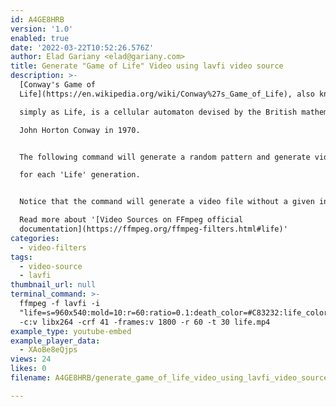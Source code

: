```yaml
---
id: A4GE8HRB
version: '1.0'
enabled: true
date: '2022-03-22T10:52:26.576Z'
author: Elad Gariany <elad@gariany.com>
title: Generate "Game of Life" Video using lavfi video source
description: >-
  [Conway's Game of
  Life](https://en.wikipedia.org/wiki/Conway%27s_Game_of_Life), also known

  simply as Life, is a cellular automaton devised by the British mathematician

  John Horton Conway in 1970. 


  The following command will generate a random pattern and generate video frames

  for each 'Life' generation.


  Notice that the command will generate a video file without a given input file.

  Read more about '[Video Sources on FFmpeg official
  documentation](https://ffmpeg.org/ffmpeg-filters.html#life)'
categories:
  - video-filters
tags:
  - video-source
  - lavfi
thumbnail_url: null
terminal_command: >-
  ffmpeg -f lavfi -i
  "life=s=960x540:mold=10:r=60:ratio=0.1:death_color=#C83232:life_color=#00ff00,scale=960:540:flags=16"
  -c:v libx264 -crf 41 -frames:v 1800 -r 60 -t 30 life.mp4
example_type: youtube-embed
example_player_data:
  - XAoBe8eQjps
views: 24
likes: 0
filename: A4GE8HRB/generate_game_of_life_video_using_lavfi_video_source.md

---
```

